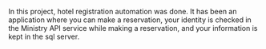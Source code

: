 
In this project, hotel registration automation was done. 
It has been an application where you can make a reservation, your identity is checked in the Ministry API service while making 
a reservation, and your information is kept in the sql server.
